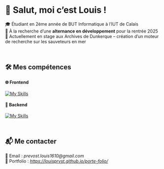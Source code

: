 # 👋 Salut, moi c’est **Louis** !

🎓 Étudiant en 2ème année de BUT Informatique à l’IUT de Calais  
🚀 À la recherche d’une **alternance en développement** pour la rentrée 2025  
📍 Actuellement en stage aux Archives de Dunkerque – création d’un moteur de recherche sur les sauveteurs en mer  

</br>

## 🛠️ Mes compétences

#### 🌐 Frontend
[![My Skills](https://skillicons.dev/icons?i=html,css,js,jquery,flutter,vuejs)](https://skillicons.dev)

#### 🧠 Backend
[![My Skills](https://skillicons.dev/icons?i=c,cpp,java,maven,python,qt,php,postgres,mysql,nodejs)](https://skillicons.dev)

</br>

## 📬 Me contacter

📧 Email : _prevost.louis1610@gmail.com_  
📂 Portfolio : _https://louisprvst.github.io/porte-folio/_

